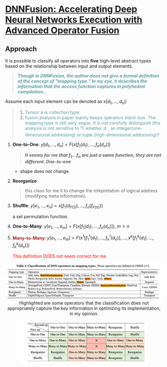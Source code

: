 
# [DNNFusion: Accelerating Deep Neural Networks Execution with Advanced Operator Fusion](https://arxiv.org/pdf/2108.13342.pdf)

## Approach

It is possible to classify all operators into **five** high-level abstract types based on the relationship between input and output elements.

>***<font color=#5F9EA0>Though in DNNFusion, the author does not give a formal definition of the concept of "mapping type." In my eye, it describes the information that the access function captures in polyhedral compilation.</font>.***

Assume each input element can be denoted as $x[d_1, ..., d_n]$:

>1. <font color=#5F9EA0>Tensor a is collection type.</font>
>1. <font color=#5F9EA0>fusion analysis in paper mainly keeps operators black-box. The mapping type is still very vague. It is not carefully distinguish (the analysis is not sensitive to ?) whether $d_{...}$ an integer(one-dimensional addressing) or tuple (high-dimensional addressing)?</font>

1. **One-to-One**: $y[d_1,...,d_n]=F(x[f_1(d_1),...,f_n(d_n)])$

   >***It seems for me that $f_1$...$f_n$ are just a same function, they are not different. One-to-one***
    - shape does not change.

2. **Reorganize**

    > this class for me it to change the intepretation of logical address (modifying meta information).

3. **Shuffle**: $y[e_1,...,e_n]=x[f_1(d_{F(1)}),...,f_n(f_{F(n)})]$

    a set permutation function.

4. **One-to-Many**: $y[e_1,...,e_m]=F(x[f_1(d_1),...,f_n(d_n)])$, $m>n$

5. <font color=#B22222>**Many-to-Many**</font>:  $y[e_1,...,e_m]=F(x^1[f_1^1(d_1), ..., f_n^1(d_n)],...,x^k[f_1^k(d_1), ..., f_k^k(d_n)])$

    <font color=red>This definition DOES not seem correct for me</font>.

<p align="center">
<img src="images/mapping_types.png"><br>
Highlighted are some operators that the classification does not appropriately capture the key information in optimizing its implementation, in my opinion.
</p>

<p align="center">
<img src="images/fusion.png" width=80%><br>
